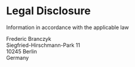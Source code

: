 # Legal Disclosure

Information in accordance with the applicable law

Frederic Branczyk\
Siegfried-Hirschmann-Park 11\
10245 Berlin\
Germany
